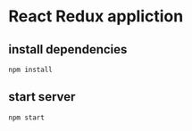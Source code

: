 # React Redux appliction

## install dependencies
``` npm install ```
## start server
``` npm start ```